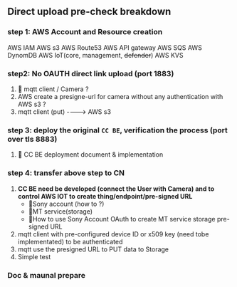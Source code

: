 ## Direct upload pre-check breakdown 

### step 1: AWS Account and Resource creation
AWS IAM 
AWS s3
AWS Route53
AWS API gateway
AWS SQS
AWS DynomDB
AWS IoT(core, management, ~~defender~~) 
AWS KVS

### step2: No OAUTH direct link upload (port 1883)
1. 📛 mqtt client / Camera ? 
2. AWS create a presigne-url for camera without any authentication with AWS s3 ?
3. mqtt client (put) ----> AWS s3


### step 3: deploy the original `CC BE`, verification the process (port over tls 8883)
1. 📛 CC BE deployment document & implementation 

### step 4: transfer above step to CN 
1. **CC BE need be developed (connect the User with Camera) and to control AWS IOT to create thing/endpoint/pre-signed URL**
   - 📛Sony account (how to ?) 
   - 📛MT service(storage) 
   - 📛How to use Sony Account OAuth to create MT service storage pre-signed URL
2. mqtt client with pre-configured device ID or x509 key (need tobe implementated) to be authenticated
3. mqtt use the presigned URL to PUT data to Storage 
4. Simple test

### Doc & maunal prepare

